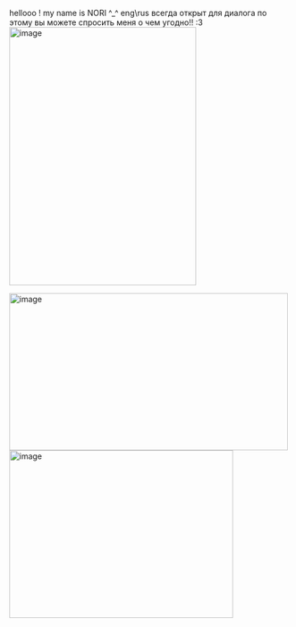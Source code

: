 hellooo ! my name is NORI ^_^
eng\rus
всегда открыт для диалога по этому вы можете спросить меня о чем угодно!! :3 
<img width="334" height="462" alt="image" src="https://github.com/user-attachments/assets/6419a241-f79b-4a90-ba82-e941f3d1b134" />

<img width="498" height="281" alt="image" src="https://github.com/user-attachments/assets/00201492-b6dc-4455-b8db-cec0bcf01ae6" />

<img width="400" height="300" alt="image" src="https://github.com/user-attachments/assets/f85c8e34-1d32-42dc-a2ad-2a7b2c020d95" />


